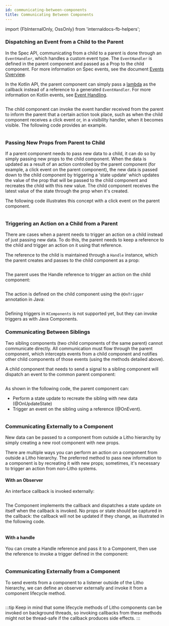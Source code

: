 ```yaml
---
id: communicating-between-components
title: Communicating Between Components
---
```


import {FbInternalOnly, OssOnly} from 'internaldocs-fb-helpers';

### Dispatching an Event from a Child to the Parent

In the Spec API, communicating from a child to a parent is done through an `EventHandler`, which handles a custom event type. The `EventHandler` is defined in the parent component and passed as a Prop to the child component.  For more information on Spec events, see the document [Events Overview](/docs/mainconcepts/coordinate-state-actions/events).

<FbInternalOnly>

In the Kotlin API, the parent component can simply pass a [lambda](https://kotlinlang.org/docs/lambdas.html) as the callback instead of a reference to a generated `EventHandler`.
For more information on Kotlin events, see [Event Handling](/docs/kotlin/event-handling).

</FbInternalOnly>

```java file=sample/src/main/java/com/facebook/samples/litho/java/communicating/ParentComponentReceivesEventFromChildSpec.java start=start_demo end=end_demo
```

The child component can invoke the event handler received from the parent to inform the parent that a certain action took place, such as when the child component receives a click event or, in a visibility handler, when it becomes visible.  The following code provides an example.

```java file=sample/src/main/java/com/facebook/samples/litho/java/communicating/ChildComponentSendsEventToParentSpec.java start=start_demo end=end_demo
```

### Passing New Props from Parent to Child

If a parent component needs to pass new data to a child, it can do so by simply passing new props to the child component.
When the data is updated as a result of an action controlled by the parent component (for example, a click event on the parent component), the new data is passed down to the child component by triggering a 'state update' which updates the value of the prop that will be passed to the child component and recreates the child with this new value.  The child component receives the latest value of the state through the prop when it's created.

The following code illustrates this concept with a click event on the parent component.

```java file=sample/src/main/java/com/facebook/samples/litho/java/communicating/ParentComponentSendsEventToChildSpec.java start=start_update_prop end=end_update_prop
```

### Triggering an Action on a Child from a Parent

There are cases when a parent needs to trigger an action on a child instead of just passing new data. To do this, the parent needs to keep a reference to the child and trigger an action on it using that reference.

The reference to the child is maintained through a `Handle` instance, which the parent creates and passes to the child component as a prop:

```java file=sample/src/main/java/com/facebook/samples/litho/java/communicating/ParentComponentSendsEventToChildSpec.java start=start_define_handle end=end_define_handle
```

The parent uses the Handle reference to trigger an action on the child component:

```java file=sample/src/main/java/com/facebook/samples/litho/java/communicating/ParentComponentSendsEventToChildSpec.java start=start_trigger end=end_trigger
```

The action is defined on the child component using the `@OnTrigger` annotation in Java:

```java file=sample/src/main/java/com/facebook/samples/litho/java/communicating/ChildComponentReceivesEventFromParentSpec.java start=start_define_trigger end=end_define_trigger
```

Defining triggers in `KComponents` is not supported yet, but they can invoke triggers as with Java Components.

### Communicating Between Siblings

Two sibling components (two child components of the same parent) cannot communicate directly. All communication must flow through the  parent component, which intercepts events from a child component and notifies other child components of those events (using the methods detailed above).

A child component that needs to send a signal to a sibling component will dispatch an event to the common parent component:

```java file=sample/src/main/java/com/facebook/samples/litho/java/communicating/ChildComponentSiblingCommunicationSpec.java start=start_dispatch_to_parent end=end_dispatch_to_parent
```

As shown in the following code, the parent component can:

* Perform a state update to recreate the sibling with new data (@OnUpdateState)
* Trigger an event on the sibling using a reference (@OnEvent).

```java file=sample/src/main/java/com/facebook/samples/litho/java/communicating/ParentComponentMediatorSpec.java start=start_parent_mediator end=end_parent_mediator
```

### Communicating Externally to a Component

New data can be passed to a component from outside a Litho hierarchy by simply creating a new root component with new props.

There are multiple ways you can perform an action on a component from outside a Litho hierarchy.  The preferred method to pass new information to a component is by recreating it with new props; sometimes, it's necessary to trigger an action from non-Litho systems.

#### With an Observer

An interface callback is invoked externally:

```java file=sample/src/main/java/com/facebook/samples/litho/java/stateupdates/StateUpdateFromOutsideTreeActivity.java start=start_external_observer end=end_external_observer
```

The Component implements the callback and dispatches a state update on itself when the callback is invoked. No props or state should be captured in the callback: the callback will not be updated if they change, as illustrated in the following code.

```java file=sample/src/main/java/com/facebook/samples/litho/java/stateupdates/StateUpdateFromOutsideTreeWithListenerComponentSpec.java start=start_implement_observer end=end_implement_observer
```

#### With a handle

You can create a Handle reference and pass it to a Component, then use the reference to invoke a trigger defined in the component:

```java file=sample/src/main/java/com/facebook/samples/litho/java/stateupdates/StateUpdateFromOutsideTreeActivity.java start=start_external_handle end=end_external_handle
```

### Communicating Externally from a Component

To send events from a component to a listener outside of the Litho hierarchy, we can define an observer externally and invoke it from a component lifecycle method.

```java file=sample/src/main/java/com/facebook/samples/litho/java/communicating/CommunicatingFromChildToParent.java start=start_define_observer end=end_define_observer
```

:::tip
Keep in mind that some lifecycle methods of Litho components can be invoked on background threads, so invoking callbacks from these methods might not be thread-safe if the callback produces side effects.
:::
